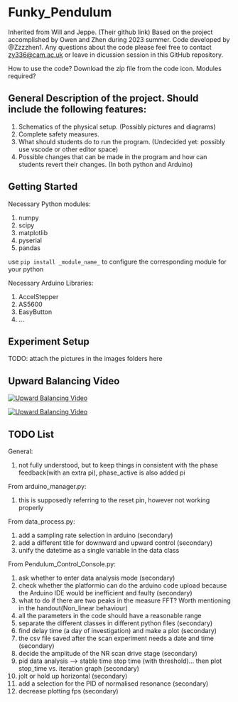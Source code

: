 # Funky_Pendulum
Inherited from Will and Jeppe. (Their github link)
Based on the project accomplished by Owen and Zhen during 2023 summer. Code developed by @Zzzzhen1. 
Any questions about the code please feel free to contact zy336@cam.ac.uk or leave in
dicussion session in this GitHub repository.

How to use the code? Download the zip file from the code icon. 
Modules required? 
 
## General Description of the project. Should include the following features:

1. Schematics of the physical setup. (Possibly pictures and diagrams)
2. Complete safety measures.
3. What should students do to run the program. (Undecided yet: possibly use vscode or other editor space)
4. Possible changes that can be made in the program and how can students revert their changes. (In both python and Arduino)

## Getting Started
Necessary Python modules:
1. numpy
2. scipy
3. matplotlib
4. pyserial
5. pandas

use `pip install _module_name_` to configure the corresponding module for your python

Necessary Arduino Libraries:
1. AccelStepper
2. AS5600
3. EasyButton
4. ...

## Experiment Setup

TODO: attach the pictures in the images folders here

## Upward Balancing Video

[![Upward Balancing Video](https://github.com/Zzzzhen1/Funky_Pendulum/blob/image_branch(protected)/image/CartER_1.jpg)](https://youtu.be/zVNbTGS4LvY  "Upward Balancing Video")

[![Upward Balancing Video](https://github.com/Zzzzhen1/Funky_Pendulum/blob/image_branch(protected)/image/CartER_2.jpg)](https://youtu.be/lTp6GOYrFtM)

## TODO List
General:
1. not fully understood, but to keep things in consistent with the 
phase feedback(with an extra pi), phase_active is also added pi

From arduino_manager.py:
1. this is supposedly referring to the reset pin, however not working properly

From data_process.py:
1. add a sampling rate selection in arduino (secondary)
2. add a different title for downward and upward control (secondary)
3. unify the datetime as a single variable in the data class

From Pendulum_Control_Console.py:
1. ask whether to enter data analysis mode (secondary)
2. check whether the platformio can do the arduino code upload because the Arduino IDE would be inefficient and faulty (secondary)
3. what to do if there are two peaks in the measure FFT? Worth mentioning in the handout(Non_linear behaviour)
4. all the parameters in the code should have a reasonable range
5. separate the different classes in different python files (secondary)
6. find delay time (a day of investigation) and make a plot (secondary)
7. the csv file saved after the scan experiment needs a date and time (secondary)
8. decide the amplitude of the NR scan drive stage (secondary)
9. pid data analysis --> stable time stop time (with threshold)... then plot stop_time vs. iteration graph (secondary)
10. jolt or hold up horizontal (secondary)
11. add a selection for the PID of normalised resonance (secondary)
12. decrease plotting fps (secondary)
